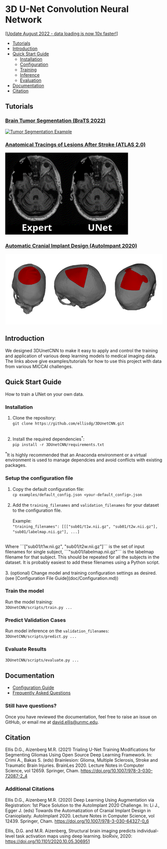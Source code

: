 # 3D U-Net Convolution Neural Network

[[Update August 2022 - data loading is now 10x faster!](doc/Changes.md)]

* [Tutorials](#tutorials)
* [Introduction](#introduction)
* [Quick Start Guide](#quickstart)
  * [Installation](#installation)
  * [Configuration](#configuration)
  * [Training](#training)
  * [Inference](#inference)
  * [Evaluation](#evaluation)
* [Documentation](#documentation)
* [Citation](#citation)


## Tutorials <a name="tutorials"></a>
### [Brain Tumor Segmentation (BraTS 2022)](examples/brats2020)
[![Tumor Segmentation Example](doc/viz/tumor_segmentation_illusatration.gif)](examples/brats2020)
### [Anatomical Tracings of Lesions After Stroke (ATLAS 2.0)](examples/atlas_2022)
[![ATLAS Segmentation Example](doc/viz/ATLAS.gif)](examples/atlas2022)
### [Automatic Cranial Implant Design (AutoImpant 2020)](examples/autoimplant2020)
[![ Segmentation Example](doc/viz/AutoImplant-Viz.png)](examples/autoimplant2020)

## Introduction <a name="introduction"></a>
We designed 3DUnetCNN to make it easy to apply and control the training and application of various deep learning models to medical imaging data.
The links above give examples/tutorials for how to use this project with data from various MICCAI challenges.


## Quick Start Guide <a name="quickstart"></a>
How to train a UNet on your own data.

### Installation <a name="installation"></a>
1. Clone the repository:<br />
```git clone https://github.com/ellisdg/3DUnetCNN.git``` <br /><br />

2. Install the required dependencies<sup>*</sup>:<br />
```pip install -r 3DUnetCNN/requirements.txt``` 

<sup>*</sup>It is highly recommended that an Anaconda environment or a virtual environment is used to 
manage dependcies and avoid conflicts with existing packages.

### Setup the configuration file <a name="configuration"></a>
1. Copy the default configuration file: <br />
```cp examples/default_config.json <your-default_config>.json```<br /><br />
2. Add the ```training_filenames``` and ```validation_filenames``` for your dataset to the configuration file.
<br /><br />
Example:<br />
```"training_filenames": [[["sub01/t1w.nii.gz", "sub01/t2w.nii.gz"], "sub01/labelmap.nii.gz"], ...]```
<br />
Where ```["sub01/t1w.nii.gz", "sub01/t2w.nii.gz"]``` is the set of input filenames for single subject, 
```"sub01/labelmap.nii.gz"``` is the labelmap filename for that subject. This should be repeated for all the subjects in the dataset.
It is probably easiest to add these filenames using a Python script.<br /><br />
3. (optional) Change model and training configuration settings as desired. (see [Configuration File Guide](doc/Configuration.md))

### Train the model <a name="training"></a>
Run the model training:<br />
```3DUnetCNN/scripts/train.py ...```

### Predict Validation Cases <a name="inference"></a>
Run model inference on the ```validation_filenames```:<br />
```3DUnetCNN/scripts/predict.py ...```

### Evaluate Results <a name="evaluation"></a>
```3DUnetCNN/scripts/evaluate.py ...```

## Documentation <a name="documentation"></a>
* [Configuration Guide](doc/Configuration.md)
* [Frequently Asked Questions](doc/FAQ.md)

### Still have questions? <a name="questions"></a>
Once you have reviewed the documentation, feel free to raise an issue on GitHub, or email me at david.ellis@unmc.edu.

## Citation <a name="citation"></a>
Ellis D.G., Aizenberg M.R. (2021) Trialing U-Net Training Modifications for Segmenting Gliomas Using Open Source Deep Learning Framework. In: Crimi A., Bakas S. (eds) Brainlesion: Glioma, Multiple Sclerosis, Stroke and Traumatic Brain Injuries. BrainLes 2020. Lecture Notes in Computer Science, vol 12659. Springer, Cham. https://doi.org/10.1007/978-3-030-72087-2_4

### Additional Citations
Ellis D.G., Aizenberg M.R. (2020) Deep Learning Using Augmentation via Registration: 1st Place Solution to the AutoImplant 2020 Challenge. In: Li J., Egger J. (eds) Towards the Automatization of Cranial Implant Design in Cranioplasty. AutoImplant 2020. Lecture Notes in Computer Science, vol 12439. Springer, Cham. https://doi.org/10.1007/978-3-030-64327-0_6

Ellis, D.G. and M.R. Aizenberg, Structural brain imaging predicts individual-level task activation maps using deep learning. bioRxiv, 2020: https://doi.org/10.1101/2020.10.05.306951
